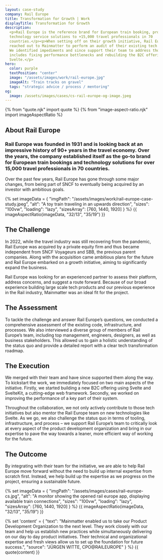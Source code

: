 ```yaml
---
layout: case-study
company: Rail Europe
title: Transformation for Growth | Work
displayTitle: Transformation for Growth
description:
  <p>Rail Europe is the reference brand for European train booking, providing
  technology service solutions to +15,000 travel professionals in 70
  countries.</p><p>When setting off on their growth initiative, Rail Europe
  reached out to Mainmatter to perform an audit of their existing tech platform.
  We identified impediments and since support their team to address those which
  includes fixing performance bottlenecks and rebuilding the B2C offering in
  Svelte.</p>
hero:
  color: purple
  textPosition: "center"
  image: "/assets/images/work/rail-europe.jpg"
  imageAlt: "Train tracks on gravel"
  tags: "strategic advice / process / mentoring"
og:
  image: /assets/images/cases/cs-rail-europe-og-image.jpeg
---
```


{% from "quote.njk" import quote %}
{% from "image-aspect-ratio.njk" import imageAspectRatio %}

<div class="case-study__section">
  <h2 class="case-study__heading h5">About Rail Europe</h2>
  <div class="case-study__text">
    <h3 class="h4">Rail Europe was founded in 1931 and is looking back at an impressive history of 90+ years in the travel economy. Over the years, the company established itself as the go-to brand for European train bookings and technology solutions for over 15,000 travel professionals in 70 countries.</h3>
    <p>Over the past few years, Rail Europe has gone through some major changes, from being part of SNCF to eventually being acquired by an investor with ambitious goals.</p>
  </div>
</div>

<section class="case-study__section">
  {% set imageData = {
    "imgPath": "/assets/images/work/rail-europe-case-study.jpeg",
    "alt": "A toy train traveling in an upwards direction",
    "sizes": "100vw",
    "loading": "lazy",
    "sizesArray": [760, 1440, 1920]
  } %}
  {{ imageAspectRatio(imageData, "32/13", "35/19") }}
</section>

<div class="case-study__section">
  <h2 class="case-study__heading h5">The Challenge</h2>
  <div class="case-study__text">
    <p>In 2022, while the travel industry was still recovering from the pandemic, Rail Europe was acquired by a private equity firm and thus became independent from SNCF Voyageurs and SBB, the previous parent companies. Along with the acquisition came ambitious plans for the future and Rail Europe embarked on a growth initiative, aiming to significantly expand the business.</p>
    <p>Rail Europe was looking for an experienced partner to assess their platform, address concerns, and suggest a route forward. Because of our broad experience building large scale tech products and our previous experience in the Rail industry, Mainmatter was an ideal fit for the project.</p>
  </div>
</div>

<div class="case-study__section">
  <h2 class="case-study__heading h5">The Assessment</h2>
  <div class="case-study__text">
    <p>To tackle the challenge and answer Rail Europe’s questions, we conducted a comprehensive assessment of the existing code, infrastructure, and processes. We also interviewed a diverse group of members of Rail Europe’s team, including top management, engineers, designers, as well as business stakeholders. This allowed us to gain a holistic understanding of the status quo and provide a detailed report with a clear tech transformation roadmap.</p>
  </div>
</div>

<div class="case-study__section">
  <h2 class="case-study__heading h5">The Execution</h2>
  <div class="case-study__text">
    <p>We merged with their team and have since supported them along the way. To kickstart the work, we immediately focused on two main aspects of the initiative. Firstly, we started building a new B2C offering using Svelte and SvelteKit, a cutting-edge web framework. Secondly, we worked on improving the performance of a key part of their system.</p>
    <p>Throughout the collaboration, we not only actively contribute to those tech initiatives but also mentor the Rail Europe team on new technologies like Svelte. As we go, we also challenge the status quo in terms of tooling, infrastructure, and process – we support Rail Europe’s team to critically look at every aspect of the product development organization and bring in our expertise to pave the way towards a leaner, more efficient way of working for the future.</p>
  </div>
</div>

<div class="case-study__section">
  <h2 class="case-study__heading h5">The Outcome</h2>
  <div class="case-study__text">
    <p>By integrating with their team for the initiative, we are able to help Rail Europe move forward without the need to build up internal expertise from scratch first. Instead, we help build up the expertise as we progress on the project, ensuring a sustainable future.</p>
  </div>
</div>

<section class="case-study__section">
  {% set imageData = {
    "imgPath": "/assets/images/cases/rail-europe-cs.jpg",
    "alt": "A monitor showing the opened rail europe app, displaying available train connections",
    "sizes": "100vw",
    "loading": "lazy",
    "sizesArray": [760, 1440, 1920]
  } %}
  {{ imageAspectRatio(imageData, "32/13", "35/19") }}
</section>

{% set 'content' = {
  "text": "Mainmatter enabled us to take our Product Development Organization to the next level. They work closely with our team and help us establish new practices while simultaneously delivering on our day to day product initiatives. Their technical and organizational expertise and fresh views allow us to set up the foundation for future success.",
  "source": "JÜRGEN WITTE, CPO@RAILEUROPE"
} %} {{ quote(content) }}


